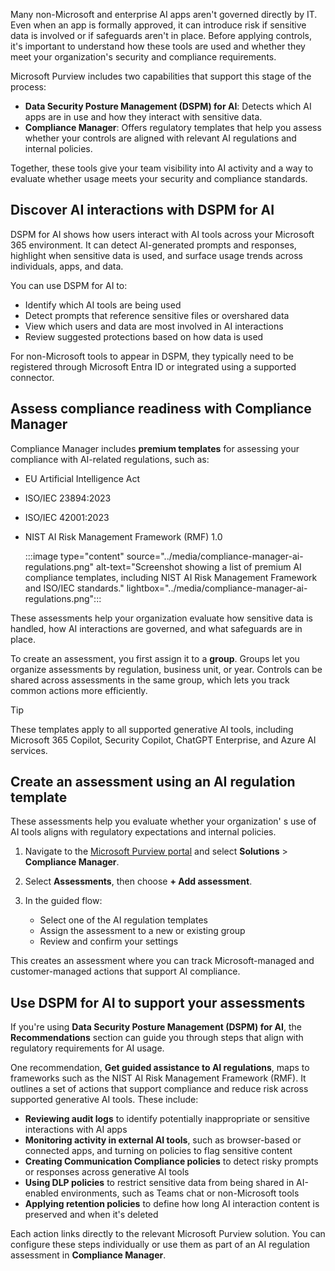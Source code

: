 Many non-Microsoft and enterprise AI apps aren't governed directly by IT. Even when an app is formally approved, it can introduce risk if sensitive data is involved or if safeguards aren't in place. Before applying controls, it's important to understand how these tools are used and whether they meet your organization's security and compliance requirements.

Microsoft Purview includes two capabilities that support this stage of the process:

- **Data Security Posture Management (DSPM) for AI**: Detects which AI apps are in use and how they interact with sensitive data.
- **Compliance Manager**: Offers regulatory templates that help you assess whether your controls are aligned with relevant AI regulations and internal policies.

Together, these tools give your team visibility into AI activity and a way to evaluate whether usage meets your security and compliance standards.

## Discover AI interactions with DSPM for AI

DSPM for AI shows how users interact with AI tools across your Microsoft 365 environment. It can detect AI-generated prompts and responses, highlight when sensitive data is used, and surface usage trends across individuals, apps, and data.

You can use DSPM for AI to:

- Identify which AI tools are being used
- Detect prompts that reference sensitive files or overshared data
- View which users and data are most involved in AI interactions
- Review suggested protections based on how data is used

For non-Microsoft tools to appear in DSPM, they typically need to be registered through Microsoft Entra ID or integrated using a supported connector.

## Assess compliance readiness with Compliance Manager

Compliance Manager includes **premium templates** for assessing your compliance with AI-related regulations, such as:

- EU Artificial Intelligence Act
- ISO/IEC 23894:2023
- ISO/IEC 42001:2023
- NIST AI Risk Management Framework (RMF) 1.0

   :::image type="content" source="../media/compliance-manager-ai-regulations.png" alt-text="Screenshot showing a list of premium AI compliance templates, including NIST AI Risk Management Framework and ISO/IEC standards." lightbox="../media/compliance-manager-ai-regulations.png":::

These assessments help your organization evaluate how sensitive data is handled, how AI interactions are governed, and what safeguards are in place.

To create an assessment, you first assign it to a **group**. Groups let you organize assessments by regulation, business unit, or year. Controls can be shared across assessments in the same group, which lets you track common actions more efficiently.

> [!TIP]
> These templates apply to all supported generative AI tools, including Microsoft 365 Copilot, Security Copilot, ChatGPT Enterprise, and Azure AI services.

## Create an assessment using an AI regulation template

These assessments help you evaluate whether your organization' s use of AI tools aligns with regulatory expectations and internal policies.

1. Navigate to the [Microsoft Purview portal](https://purview.microsoft.com/?azure-portal=true) and select **Solutions** > **Compliance Manager**.
1. Select **Assessments**, then choose **+ Add assessment**.
1. In the guided flow:

   - Select one of the AI regulation templates
   - Assign the assessment to a new or existing group
   - Review and confirm your settings

This creates an assessment where you can track Microsoft-managed and customer-managed actions that support AI compliance.

## Use DSPM for AI to support your assessments

If you're using **Data Security Posture Management (DSPM) for AI**, the **Recommendations** section can guide you through steps that align with regulatory requirements for AI usage.

One recommendation, **Get guided assistance to AI regulations**, maps to frameworks such as the NIST AI Risk Management Framework (RMF). It outlines a set of actions that support compliance and reduce risk across supported generative AI tools. These include:

- **Reviewing audit logs** to identify potentially inappropriate or sensitive interactions with AI apps
- **Monitoring activity in external AI tools**, such as browser-based or connected apps, and turning on policies to flag sensitive content
- **Creating Communication Compliance policies** to detect risky prompts or responses across generative AI tools
- **Using DLP policies** to restrict sensitive data from being shared in AI-enabled environments, such as Teams chat or non-Microsoft tools
- **Applying retention policies** to define how long AI interaction content is preserved and when it's deleted

Each action links directly to the relevant Microsoft Purview solution. You can configure these steps individually or use them as part of an AI regulation assessment in **Compliance Manager**.
